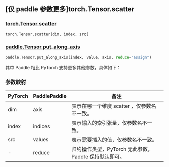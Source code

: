 ## [仅 paddle 参数更多]torch.Tensor.scatter

### [torch.Tensor.scatter](https://pytorch.org/docs/stable/generated/torch.Tensor.scatter.html#torch.Tensor.scatter)

```python
torch.Tensor.scatter(dim, index, src)
```

### [paddle.Tensor.put_along_axis](https://www.paddlepaddle.org.cn/documentation/docs/zh/api/paddle/Tensor_cn.html#put-along-axis-arr-index-value-axis-reduce-assign)

```python
paddle.Tensor.put_along_axis(index, value, axis, reduce="assign")

```

其中 Paddle 相比 PyTorch 支持更多其他参数，具体如下：

### 参数映射
| PyTorch | PaddlePaddle | 备注    |
| ------- | ------------ | ------- |
| dim     | axis         | 表示在哪一个维度 scatter ，仅参数名不一致。 |
| index   | indices        | 表示输入的索引张量，仅参数名不一致。 |
| src     | values        | 表示需要插入的值，仅参数名不一致。 |
| -       | reduce       | 归约操作类型，PyTorch 无此参数， Paddle 保持默认即可。 |

